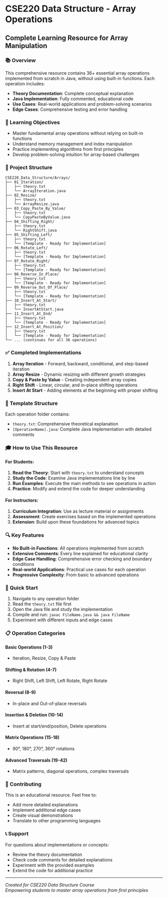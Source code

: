 # CSE220 Data Structure - Array Operations
## Complete Learning Resource for Array Manipulation

### 📚 Overview
This comprehensive resource contains 36+ essential array operations implemented from scratch in Java, without using built-in functions. Each operation includes:
- **Theory Documentation**: Complete conceptual explanation
- **Java Implementation**: Fully commented, educational code
- **Use Cases**: Real-world applications and problem-solving scenarios
- **Edge Cases**: Comprehensive testing and error handling

### 🎯 Learning Objectives
- Master fundamental array operations without relying on built-in functions
- Understand memory management and index manipulation
- Practice implementing algorithms from first principles
- Develop problem-solving intuition for array-based challenges

### 📁 Project Structure
```
CSE220_Data_Structure/Arrays/
├── 01_Iteration/
│   ├── theory.txt
│   └── ArrayIteration.java
├── 02_Resize/
│   ├── theory.txt
│   └── ArrayResize.java
├── 03_Copy_Paste_By_Value/
│   ├── theory.txt
│   └── CopyPasteByValue.java
├── 04_Shifting_Right/
│   ├── theory.txt
│   └── RightShift.java
├── 05_Shifting_Left/
│   ├── theory.txt
│   └── [Template - Ready for Implementation]
├── 06_Rotate_Left/
│   ├── theory.txt
│   └── [Template - Ready for Implementation]
├── 07_Rotate_Right/
│   ├── theory.txt
│   └── [Template - Ready for Implementation]
├── 08_Reverse_In_Place/
│   ├── theory.txt
│   └── [Template - Ready for Implementation]
├── 09_Reverse_Out_Of_Place/
│   ├── theory.txt
│   └── [Template - Ready for Implementation]
├── 10_Insert_At_Start/
│   ├── theory.txt
│   └── InsertAtStart.java
├── 11_Insert_At_End/
│   ├── theory.txt
│   └── [Template - Ready for Implementation]
├── 12_Insert_At_Position/
│   ├── theory.txt
│   └── [Template - Ready for Implementation]
└── ... (continues for all 36 operations)
```

### ✅ Completed Implementations
1. **Array Iteration** - Forward, backward, conditional, and step-based iteration
2. **Array Resize** - Dynamic resizing with different growth strategies
3. **Copy & Paste by Value** - Creating independent array copies
4. **Right Shift** - Linear, circular, and in-place shifting operations
5. **Insert At Start** - Adding elements at the beginning with proper shifting

### 🔧 Template Structure
Each operation folder contains:
- `theory.txt`: Comprehensive theoretical explanation
- `[OperationName].java`: Complete Java implementation with detailed comments

### 🎓 How to Use This Resource

#### For Students:
1. **Read the Theory**: Start with `theory.txt` to understand concepts
2. **Study the Code**: Examine Java implementations line by line
3. **Run Examples**: Execute the main methods to see operations in action
4. **Practice**: Modify and extend the code for deeper understanding

#### For Instructors:
1. **Curriculum Integration**: Use as lecture material or assignments
2. **Assessment**: Create exercises based on the implemented operations
3. **Extension**: Build upon these foundations for advanced topics

### 🔍 Key Features
- **No Built-in Functions**: All operations implemented from scratch
- **Extensive Comments**: Every line explained for educational clarity
- **Edge Case Handling**: Comprehensive error checking and boundary conditions
- **Real-world Applications**: Practical use cases for each operation
- **Progressive Complexity**: From basic to advanced operations

### 🚀 Quick Start
1. Navigate to any operation folder
2. Read the `theory.txt` file first
3. Open the Java file and study the implementation
4. Compile and run: `javac FileName.java && java FileName`
5. Experiment with different inputs and edge cases

### 📋 Operation Categories

#### Basic Operations (1-3)
- Iteration, Resize, Copy & Paste

#### Shifting & Rotation (4-7)
- Right Shift, Left Shift, Left Rotate, Right Rotate

#### Reversal (8-9)
- In-place and Out-of-place reversals

#### Insertion & Deletion (10-14)
- Insert at start/end/position, Delete operations

#### Matrix Operations (15-18)
- 90°, 180°, 270°, 360° rotations

#### Advanced Traversals (19-42)
- Matrix patterns, diagonal operations, complex traversals

### 🤝 Contributing
This is an educational resource. Feel free to:
- Add more detailed explanations
- Implement additional edge cases
- Create visual demonstrations
- Translate to other programming languages

### 📞 Support
For questions about implementations or concepts:
- Review the theory documentation
- Check code comments for detailed explanations
- Experiment with the provided examples
- Extend the code for additional practice

---
*Created for CSE220 Data Structure Course*  
*Empowering students to master array operations from first principles*
